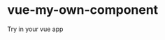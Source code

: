 # vue-my-own-component

Try in your vue app

<template>
  <div>
    <VuejsHelloApp> </VuejsHelloApp>
  </div>
</template>

<script>
import VuejsHelloApp from 'vue-my-own-component'
export default {
  name: 'HelloWorld',
  components: { VuejsHelloApp }
}
</script>
